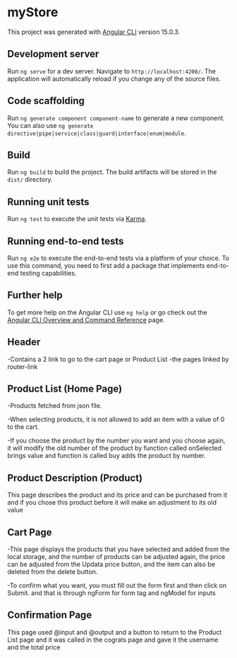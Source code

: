 # myStore

This project was generated with [Angular CLI](https://github.com/angular/angular-cli) version 15.0.3.

## Development server

Run `ng serve` for a dev server. Navigate to `http://localhost:4200/`. The application will automatically reload if you change any of the source files.

## Code scaffolding

Run `ng generate component component-name` to generate a new component. You can also use `ng generate directive|pipe|service|class|guard|interface|enum|module`.

## Build

Run `ng build` to build the project. The build artifacts will be stored in the `dist/` directory.

## Running unit tests

Run `ng test` to execute the unit tests via [Karma](https://karma-runner.github.io).

## Running end-to-end tests

Run `ng e2e` to execute the end-to-end tests via a platform of your choice. To use this command, you need to first add a package that implements end-to-end testing capabilities.

## Further help

To get more help on the Angular CLI use `ng help` or go check out the [Angular CLI Overview and Command Reference](https://angular.io/cli) page.


<!-- ======================= Description =========================== -->

## Header

-Contains a 2 link to go to the cart page or Product List
-the pages linked by router-link

## Product List (Home Page)

-Products fetched from json file.

-When selecting products, it is not allowed to add an item with a value of 0 to the cart.

-If you choose the product by the number you want and you choose again, it will modify the old number of the product by function called onSelected brings value and function is called buy adds the product by number.

## Product Description (Product)

This page describes the product and its price and can be purchased from it and if you chose this product before it will make an adjustment to its old value

## Cart Page

-This page displays the products that you have selected and added from the local storage, and the number of products can be adjusted again, the price can be adjusted from the Updata price button, and the item can also be deleted from the delete button. 

-To confirm what you want, you must fill out the form first and then click on Submit. and that is through ngForm for form tag and ngModel for inputs

## Confirmation Page

This page used @input and @output and a button to return to the Product List page and it was called in the cograts page and gave it the username and the total price
